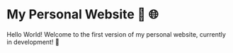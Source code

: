 # My Personal Website 🏡 🌐
Hello World! Welcome to the first version of my personal website, currently in development! 🚧

